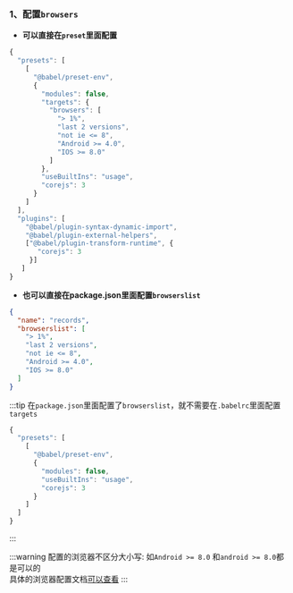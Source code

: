 ### 1、配置`browsers`

- **可以直接在`preset`里面配置**

```javascript
{
  "presets": [
    [
      "@babel/preset-env",
      {
        "modules": false,
        "targets": {
          "browsers": [
            "> 1%",
            "last 2 versions",
            "not ie <= 8",
            "Android >= 4.0",
            "IOS >= 8.0"
          ]
        },
        "useBuiltIns": "usage",
        "corejs": 3
      }
    ]
  ],
  "plugins": [
    "@babel/plugin-syntax-dynamic-import",
    "@babel/plugin-external-helpers",
    ["@babel/plugin-transform-runtime", {
       "corejs": 3
     }]
   ]
}
```

- **也可以直接在package.json里面配置`browserslist`**

```json
{
  "name": "records",
  "browserslist": [
    "> 1%",
    "last 2 versions",
    "not ie <= 8",
    "Android >= 4.0",
    "IOS >= 8.0"
  ]
}
```

:::tip
在`package.json`里面配置了`browserslist`，就不需要在`.babelrc`里面配置`targets`</br>
```javascript
{
  "presets": [
    [
      "@babel/preset-env",
      {
        "modules": false,
        "useBuiltIns": "usage",
        "corejs": 3
      }
    ]
  ]
}
```
:::

:::warning
配置的浏览器不区分大小写: 如`Android >= 8.0` 和`android >= 8.0`都是可以的</br>
具体的浏览器配置文档[可以查看](https://github.com/browserslist/browserslist)
:::
